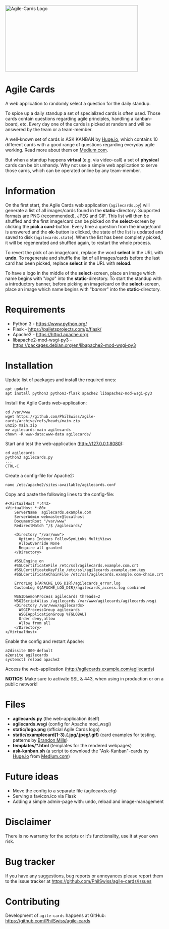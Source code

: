 <img src="https://repository-images.githubusercontent.com/735172371/d109f91e-1da7-4970-a177-91bd5a4eb5dc" alt="Agile-Cards Logo" width="420" height="210"/>

Agile Cards
===========

A web application to randomly select a question for the daily standup.

To spice up a daily standup a set of specialized cards is often used. Those cards contain questions regarding agile principles, handling a kanban-board, etc. Every day one of the cards is picked at random and will be answered by the team or a team-member.

A well-known set of cards is ASK KANBAN by [Huge.io](https://www.hugeio.com/), which contains 10 different cards with a good range of questions regarding everyday agile working. Read more about them on [Medium.com](https://blog.huge.io/ending-stale-stand-ups-with-ask-kanban-64de6c084d60).

But when a standup happens **virtual** (e.g. via video-call) a set of **physical** cards can be bit unhandy. Why not use a simple web application to serve those cards, which can be operated online by any team-member.


Information
===========

On the first start, the Agile Cards web application (`agilecards.py`) will generate a list of all images/cards found in the **static**-directory. Supported formats are PNG (recommended), JPEG and GIF. This list will then be shuffled and the first image/card can be picked on the **select**-screen by clicking the **pick a card**-button. Every time a question from the image/card is answered and the **ok**-button is clicked, the state of the list is updated and saved to disk (`agilecards.state`). When the list has been completly picked, it will be regenerated and shuffled again, to restart the whole process.

To revert the pick of an image/card, replace the word **select** in the URL with **undo**. To regenerate and shuffle the list of all images/cards before the last card has been picked, replace **select** in the URL with **reload**.

To have a logo in the middle of the **select**-screen, place an image which name begins with "*logo*" into the **static**-directory. To start the standup with a introductory banner, before picking an image/card on the **select**-screen, place an image which name begins with "*banner*" into the **static**-directory.


Requirements
============

- Python 3 - https://www.python.org/
- Flask - https://palletsprojects.com/p/flask/
- Apache2 - https://httpd.apache.org/
- libapache2-mod-wsgi-py3 - https://packages.debian.org/en/libapache2-mod-wsgi-py3


Installation
============
Update list of packages and install the required ones:

    apt update
    apt install python3 python3-flask apache2 libapache2-mod-wsgi-py3

Install the Agile Cards web-application:

    cd /var/www
    wget https://github.com/PhilSwiss/agile-cards/archive/refs/heads/main.zip
    unzip main.zip
    mv agilecards-main agilecards
    chown -R www-data:www-data agilecards/

Start and test the web-application (http://127.0.0.1:8080):

    cd agilecards
    python3 agilecards.py
    ...
    CTRL-C

Create a config-file for Apache2:

    nano /etc/apache2/sites-available/agilecards.conf

Copy and paste the following lines to the config-file:

    #<VirtualHost *:443>
    <VirtualHost *:80>
        ServerName  agilecards.example.com
        ServerAdmin webmaster@localhost
        DocumentRoot "/var/www"
        RedirectMatch ^/$ /agilecards/

        <Directory "/var/www">
          Options Indexes FollowSymLinks MultiViews
          AllowOverride None
          Require all granted
        </Directory>

        #SSLEngine on
        #SSLCertificateFile /etc/ssl/agilecards.example.com.crt
        #SSLCertificateKeyFile /etc/ssl/agilecards.example.com.key
        #SSLCertificateChainFile /etc/ssl/agilecards.example.com-chain.crt

        ErrorLog ${APACHE_LOG_DIR}/agilecards_error.log
        CustomLog ${APACHE_LOG_DIR}/agilecards_access.log combined

        WSGIDaemonProcess agilecards threads=2
        WSGIScriptAlias /agilecards /var/www/agilecards/agilecards.wsgi
        <Directory /var/www/agilecards>
          WSGIProcessGroup agilecards
          WSGIApplicationGroup %{GLOBAL}
          Order deny,allow
          Allow from all
        </Directory>
    </VirtualHost>


Enable the config and restart Apache:

    a2dissite 000-default
    a2ensite agilecards
    systemctl reload apache2


Access the web-application (http://agilecards.example.com/agilecards)

**NOTICE:** Make sure to activate SSL & 443, when using in production or on a public network!
    

Files
=====

* **agilecards.py** (the web-application itself)
* **agilecards.wsgi** (config for Apache mod_wsgi)
* **static/logo.png** (official Agile Cards logo)
* **static/examplecard(1-3).(.jpg/.jpeg/.gif)** (card examples for testing, patterns by [Brandon Mills](https://btmills.github.io/geopattern/geopattern.html))
* **templates/*.html** (templates for the rendered webpages)
* **ask-kanban.sh** (a script to download the "Ask-Kanban"-cards by [Huge.io](https://www.hugeio.com/) from [Medium.com](https://blog.huge.io/ending-stale-stand-ups-with-ask-kanban-64de6c084d60))


Future ideas
============

* Move the config to a separate file (agilecards.cfg)
* Serving a favicon.ico via Flask
* Adding a simple admin-page with: undo, reload and image-management


Disclaimer
==========

There is no warranty for the scripts or it's functionality, use it at your own risk.


Bug tracker
===========

If you have any suggestions, bug reports or annoyances please report them to the issue tracker at https://github.com/PhilSwiss/agile-cards/issues


Contributing
============

Development of `agile-cards` happens at GitHub: https://github.com/PhilSwiss/agile-cards
